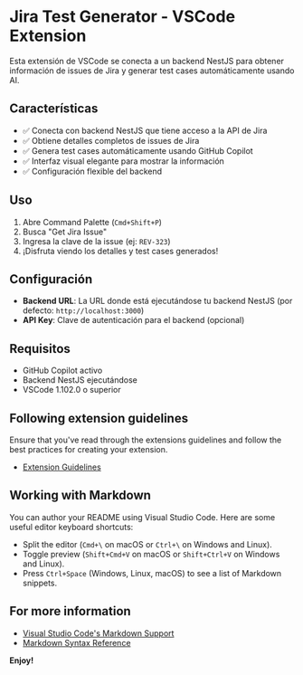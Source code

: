 # Jira Test Generator - VSCode Extension

Esta extensión de VSCode se conecta a un backend NestJS para obtener información de issues de Jira y generar test cases automáticamente usando AI.

## Características

- ✅ Conecta con backend NestJS que tiene acceso a la API de Jira
- ✅ Obtiene detalles completos de issues de Jira
- ✅ Genera test cases automáticamente usando GitHub Copilot
- ✅ Interfaz visual elegante para mostrar la información
- ✅ Configuración flexible del backend

## Uso

1. Abre Command Palette (`Cmd+Shift+P`)
2. Busca "Get Jira Issue"
3. Ingresa la clave de la issue (ej: `REV-323`)
4. ¡Disfruta viendo los detalles y test cases generados!

## Configuración

- **Backend URL**: La URL donde está ejecutándose tu backend NestJS (por defecto: `http://localhost:3000`)
- **API Key**: Clave de autenticación para el backend (opcional)

## Requisitos

- GitHub Copilot activo
- Backend NestJS ejecutándose
- VSCode 1.102.0 o superior

## Following extension guidelines

Ensure that you've read through the extensions guidelines and follow the best practices for creating your extension.

* [Extension Guidelines](https://code.visualstudio.com/api/references/extension-guidelines)

## Working with Markdown

You can author your README using Visual Studio Code. Here are some useful editor keyboard shortcuts:

* Split the editor (`Cmd+\` on macOS or `Ctrl+\` on Windows and Linux).
* Toggle preview (`Shift+Cmd+V` on macOS or `Shift+Ctrl+V` on Windows and Linux).
* Press `Ctrl+Space` (Windows, Linux, macOS) to see a list of Markdown snippets.

## For more information

* [Visual Studio Code's Markdown Support](http://code.visualstudio.com/docs/languages/markdown)
* [Markdown Syntax Reference](https://help.github.com/articles/markdown-basics/)

**Enjoy!**
